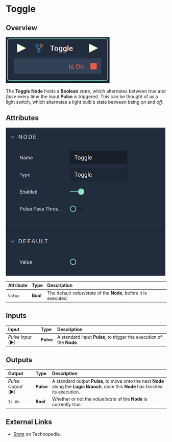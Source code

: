 # Toggle

## Overview

![The Toggle Node.](../../.gitbook/assets/togglenode.png)

The **Toggle Node** holds a **Boolean** _state_, which alternates between _true_ and _false_ every time the input **Pulse** is triggered. This can be thought of as a light switch, which alternates a light bulb's state between being _on_ and _off_.

## Attributes

![The Toggle Node Attributes.](../../.gitbook/assets/toggleattributes.png)

| Attribute | Type | Description |
| :--- | :--- | :--- |
| `Value` | **Bool** | The default _value_/_state_ of the **Node**, before it is executed. |

## Inputs

| Input | Type | Description |
| :--- | :--- | :--- |
| _Pulse Input_ \(►\) | **Pulse** | A standard input **Pulse**, to trigger the execution of the **Node**. |

## Outputs

| Output | Type | Description |
| :--- | :--- | :--- |
| _Pulse Output_ \(►\) | **Pulse** | A standard output **Pulse**, to move onto the next **Node** along the **Logic Branch**, once this **Node** has finished its execution. |
| `Is On` | **Bool** | Whether or not the _value_/_state_ of the **Node** is currently _true_. |

## External Links

* [_State_](https://www.techopedia.com/definition/696/state-computer-science) on Technopedia.

